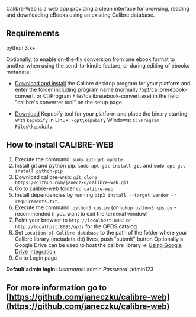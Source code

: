 Calibre-Web is a web app providing a clean interface for browsing, reading and downloading eBooks using an existing Calibre database.

## Requirements

python 3.x+

Optionally, to enable on-the-fly conversion from one ebook format to another when using the send-to-kindle feature, or during editing of ebooks metadata:

- [Download and install](https://calibre-ebook.com/download) the Calibre desktop program for your platform and enter the folder including program name (normally /opt/calibre/ebook-convert, or C:\Program Files\calibre\ebook-convert.exe) in the field "calibre's converter tool" on the setup page.

- [Download](https://github.com/pgaskin/kepubify/releases/latest) Kepubify tool for your platform and place the binary starting with `kepubify` in Linux: `\opt\kepubify` Windows: `C:\Program Files\kepubify`.

## How to install CALIBRE-WEB

1. Execute the command: `sudo apt-get update`
2. Install git and python pip: `sudo apt-get install git` and `sudo apt-get install python-pip`
3. Download calibre-web: `git clone https://github.com/janeczku/calibre-web.git`
4. Go to calibre-web folder `cd calibre-web`
5. Install dependencies by running `pip3 install --target vendor -r requirements.txt`. 
6. Execute the command: `python3 cps.py` (or `nohup python3 cps.py` - recommended if you want to exit the terminal window)
7. Point your browser to `http://localhost:8083` or `http://localhost:8083/opds` for the OPDS catalog
8. Set `Location of Calibre database` to the path of the folder where your Calibre library (metadata.db) lives, push "submit" button
   Optionally a Google Drive can be used to host the calibre library -> [Using Google Drive integration](https://github.com/janeczku/calibre-web/wiki/Configuration#using-google-drive-integration)
9. Go to Login page

**Default admin login:**
*Username:* admin
*Password:* admin123

## For more information go to [https://github.com/janeczku/calibre-web](https://github.com/janeczku/calibre-web)
